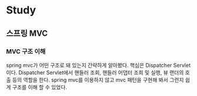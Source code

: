 # Study

## 스프링 MVC
### MVC 구조 이해
spring mvc가 어떤 구조로 돼 있는지 간략하게 알아봤다.
핵심은 Dispatcher Servlet이다. Dispatcher Servlet에서 핸들러 조회, 핸들러 어댑터 조희 및 실행,
뷰 랜더의 호출 등의 역할을 한다. spring mvc를 이용하지 않고 mvc 패턴을 구현해 봐서 그런지 쉽게 구조를 
이해 할 수 있었다.
